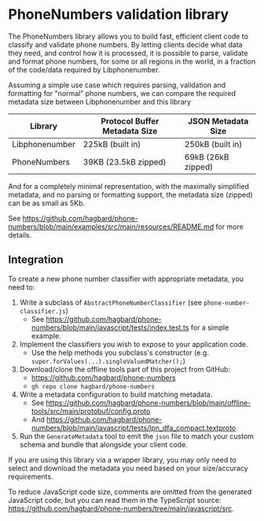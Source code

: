# PhoneNumbers validation library

The PhoneNumbers library allows you to build fast, efficient client code to classify and validate
phone numbers. By letting clients decide what data they need, and control how it is processed, it
is possible to parse, validate and format phone numbers, for some or all regions in the world, in
a fraction of the code/data required by Libphonenumber.

Assuming a simple use case which requires parsing, validation and formatting for "normal" phone
numbers, we can compare the required metadata size between Libphonenumber and this library

| Library         | Protocol Buffer Metadata Size | JSON Metadata Size |
|-----------------|-------------------------------|--------------------|
| Libphonenumber  | 225kB (built in)              | 250kB (built in)   |
| PhoneNumbers    | 39KB (23.5kB zipped)          | 69kB (26kB zipped) | 

And for a completely minimal representation, with the maximally simplified metadata, and no parsing
or formatting support, the metadata size (zipped) can be as small as 5Kb.

See https://github.com/hagbard/phone-numbers/blob/main/examples/src/main/resources/README.md
for more details.

## Integration

To create a new phone number classifier with appropriate metadata, you need to:
1. Write a subclass of `AbstractPhoneNumberClassifier` (see `phone-number-classifier.js`)
    * See https://github.com/hagbard/phone-numbers/blob/main/javascript/tests/index.test.ts
        for a simple example.
2. Implement the classifiers you wish to expose to your application code.
    * Use the help methods you subclass's constructor (e.g.
        `super.forValues(...).singleValuedMatcher();`)
3. Download/clone the offline tools part of this project from GitHub:
    * https://github.com/hagbard/phone-numbers
    * `gh repo clone hagbard/phone-numbers`
4. Write a metadata configuration to build matching metadata.
    * See https://github.com/hagbard/phone-numbers/blob/main/offline-tools/src/main/protobuf/config.proto
    * And https://github.com/hagbard/phone-numbers/blob/main/javascript/tests/lpn_dfa_compact.textproto
5. Run the `GenerateMetadata` tool to emit the `json` file to match your custom schema and bundle
    that alongside your client code.

If you are using this library via a wrapper library, you may only need to select and download the
metadata you need based on your size/accuracy requirements.

To reduce JavaScript code size, comments are omitted from the generated JavaScript code, but you
can read them in the TypeScript source:
https://github.com/hagbard/phone-numbers/tree/main/javascript/src.